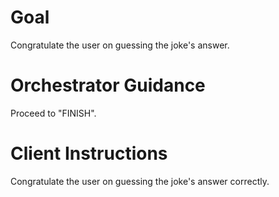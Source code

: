 # Goal
Congratulate the user on guessing the joke's answer.

# Orchestrator Guidance
Proceed to "FINISH".

# Client Instructions
Congratulate the user on guessing the joke's answer correctly.

